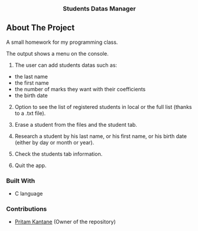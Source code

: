 <div id="top"></div>

<!-- PROJECT LOGO -->
<br />
<div align="center">
  <h3 align="center">Students Datas Manager</h3>
</div>

<!-- ABOUT THE PROJECT -->
## About The Project

A small homework for my programming class.

The output shows a menu on the console.

1) The user can add students datas such as:
- the last name
- the first name
- the number of marks they want with their coefficients
- the birth date

2) Option to see the list of registered students in local or the full list (thanks to a .txt file).

3) Erase a student from the files and the student tab.

4) Research a student by his last name, or his first name, or his birth date (either by day or month or year).

5) Check the students tab information.

6) Quit the app.

### Built With

* C language

### Contributions

* [Pritam Kantane](https://github.com/PyyLog) (Owner of the repository)
